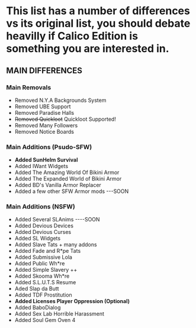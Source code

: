 # This list has a number of differences vs its original list, you should debate heavilly if Calico Edition is something you are interested in.


## MAIN DIFFERENCES


### Main Removals

- Removed N.Y.A Backgrounds System
- Removed UBE Support
- Removed Paradise Halls
- ~~Removed Quickloot~~ Quickloot Supported!
- Removed Many Followers
- Removed Notice Boards
  
### Main Additions (Psudo-SFW)

- **Added SunHelm Survival**
- Added IWant Widgets
- Added The Amazing World Of Bikini Armor
- Added The Expanded World of Bikini Armor
- Added BD's Vanilla Armor Replacer
- Added a few other SFW Armor mods ---SOON


### Main Additions (NSFW)
- Added Several SLAnims ----SOON
- Added Devious Devices
- Added Devious Curses
- Added SL Widgets
- Added Slave Tats + many addons
- Added Fade and R*pe Tats
- Added Submissive Lola
- Added Public Wh*re
- Added Simple Slavery ++
- Added Skooma Wh*re
- Added S.L.U.T.S Resume
- Aded Slap da Butt
- Added TDF Prostitution
- **Added Licenses Player Oppression (Optional)**
- Added BaboDialog
- Added Sex Lab Horrible Harassment
- Added Soul Gem Oven 4
